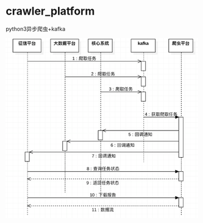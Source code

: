 # crawler_platform
python3异步爬虫+kafka


![](https://github.com/huxiaotian180/ImageCache/raw/master/Loge/crawler.gif)

